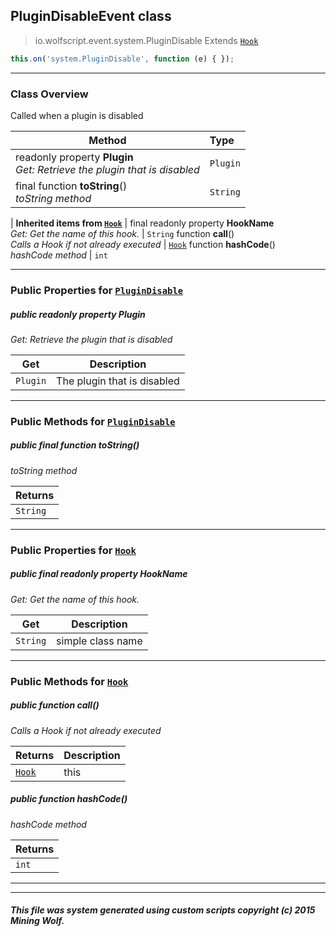 ## PluginDisableEvent __class__

>io.wolfscript.event.system.PluginDisable
>Extends [`Hook`](../../hook/Hook.md)
``` javascript
this.on('system.PluginDisable', function (e) { });
```


---

### Class Overview

Called when a plugin is disabled

Method | Type   
--- | :--- 
 readonly property __Plugin__ <br> _Get: Retrieve the plugin that is disabled_ | `Plugin`
final function __toString__() <br> _toString method_ | `String`
 |
__Inherited items from [`Hook`](../../hook/Hook.md)__ |
final readonly property __HookName__ <br> _Get: Get the name of this hook._ | `String`
 function __call__() <br> _Calls a Hook if not already executed_ | [`Hook`](../../hook/Hook.md)
 function __hashCode__() <br> _hashCode method_ | `int`





---


### Public Properties for [`PluginDisable`](PluginDisable.md)

##### <a id='plugin'></a>public  readonly property __Plugin__

_Get: Retrieve the plugin that is disabled_

Get | Description
--- | --- 
`Plugin` | The plugin that is disabled



---

### Public Methods for [`PluginDisable`](PluginDisable.md)

##### <a id='tostring'></a>public final function __toString__()

_toString method_

Returns | 
--- | 
`String` |


---

### Public Properties for [`Hook`](../../hook/Hook.md)

##### <a id='hookname'></a>public final readonly property __HookName__

_Get: Get the name of this hook._

Get | Description
--- | --- 
`String` | simple class name



---

### Public Methods for [`Hook`](../../hook/Hook.md)

##### <a id='call'></a>public  function __call__()

_Calls a Hook if not already executed_

Returns | Description
--- | --- 
[`Hook`](../../hook/Hook.md) | this


##### <a id='hashcode'></a>public  function __hashCode__()

_hashCode method_

Returns | 
--- | 
`int` |


---


---


##### This file was system generated using custom scripts copyright (c) 2015 Mining Wolf.
	

